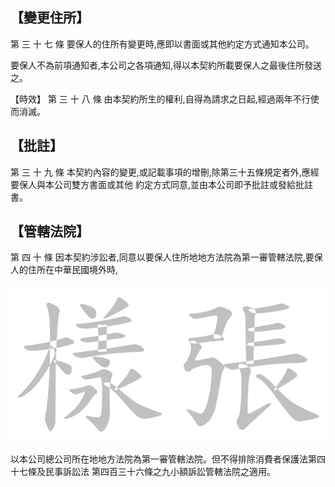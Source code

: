 
## 【變更住所】

第 三 十 七 條 要保人的住所有變更時,應即以書面或其他約定方式通知本公司。

要保人不為前項通知者,本公司之各項通知,得以本契約所載要保人之最後住所發送之。

【時效】
第 三 十 八 條 由本契約所生的權利,自得為請求之日起,經過兩年不行使而消滅。

## 【批註】

第 三 十 九 條 本契約內容的變更,或記載事項的增刪,除第三十五條規定者外,應經要保人與本公司雙方書面或其他 約定方式同意,並由本公司即予批註或發給批註書。

## 【管轄法院】

第 四 十 條 因本契約涉訟者,同意以要保人住所地地方法院為第一審管轄法院,要保人的住所在中華民國境外時,

![0_image_0.png](0_image_0.png)

以本公司總公司所在地地方法院為第一審管轄法院。但不得排除消費者保護法第四十七條及民事訴訟法 第四百三十六條之九小額訴訟管轄法院之適用。